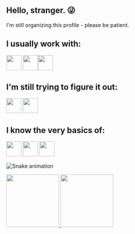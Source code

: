 ## Hello, stranger. :stuck_out_tongue_winking_eye:

I'm still organizing this profile - please be patient.


## I usually work with:

<img src="https://cdn.jsdelivr.net/gh/devicons/devicon/icons/r/r-original.svg" width="40" height="40"/>   <img src="https://cdn.jsdelivr.net/gh/devicons/devicon/icons/rstudio/rstudio-original.svg" width="40" height="40"/><img src="https://cdn.jsdelivr.net/gh/devicons/devicon/icons/linux/linux-original.svg" width="40" height="40"/>


## I'm still trying to figure it out:

<img src="https://cdn.jsdelivr.net/gh/devicons/devicon/icons/python/python-original.svg" width="40" height="40"/>   <img src="https://cdn.jsdelivr.net/gh/devicons/devicon/icons/github/github-original.svg" width="40" height="40"/>   


## I know the very basics of:

<img src="https://cdn.jsdelivr.net/gh/devicons/devicon/icons/putty/putty-original.svg" width="40" height="40"/>   <img src="https://cdn.jsdelivr.net/gh/devicons/devicon/icons/filezilla/filezilla-plain.svg" width="40" height="40"/>   <img src="https://cdn.jsdelivr.net/gh/devicons/devicon/icons/googlecloud/googlecloud-original.svg" width="40" height="40"/>



![Snake animation](https://github.com/gcgiudicelli/gcgiudicelli/blob/output/github-contribution-grid-snake.svg)

<div>
<a href="https://github.com/gcgiudicelli">
<img height="140em" src="https://github-readme-stats.vercel.app/api/top-langs/?username=gcgiudicelli&layout=compact&langs_count=7&theme=aura"/>
<img height="140em" src="https://github-readme-stats.vercel.app/api?username=gcgiudicelli&show_icons=true&theme=aura&include_all_commits=true&count_private=true"/>
</div>

<!--

HOW TO CREATE A README FILE: https://www.alura.com.br/artigos/como-criar-um-readme-para-seu-perfil-github?gclid=Cj0KCQjwn9CgBhDjARIsAD15h0BftHMQIJNKiofVvJ0JjiBz-AoUIpuG1o4YqX2O5jBF2QII6RQHaUEaAgMsEALw_wcB
GITHUB EMOJIS: https://github.com/hideraldus13/github-emoji

**gcgiudicelli/gcgiudicelli** is a ✨ _special_ ✨ repository because its `README.md` (this file) appears on your GitHub profile.

Here are some ideas to get you started:

- 🔭 I’m currently working on ...
- 🌱 I’m currently learning ...
- 👯 I’m looking to collaborate on ...
- 🤔 I’m looking for help with ...
- 💬 Ask me about ...
- 📫 How to reach me: ...
- 😄 Pronouns: ...
- ⚡ Fun fact: ...
-->
